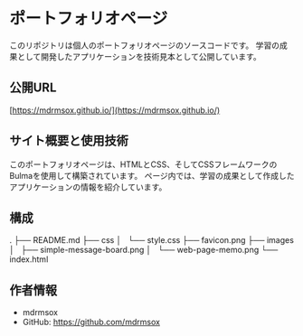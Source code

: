 # ポートフォリオページ

このリポジトリは個人のポートフォリオページのソースコードです。
学習の成果として開発したアプリケーションを技術見本として公開しています。

## 公開URL 

[https://mdrmsox.github.io/](https://mdrmsox.github.io/)

## サイト概要と使用技術

このポートフォリオページは、HTMLとCSS、そしてCSSフレームワークのBulmaを使用して構築されています。
ページ内では、学習の成果として作成したアプリケーションの情報を紹介しています。

## 構成

.
├── README.md
├── css
│   └── style.css
├── favicon.png
├── images
│   ├── simple-message-board.png
│   └── web-page-memo.png
└── index.html

## 作者情報

- mdrmsox
- GitHub: https://github.com/mdrmsox

